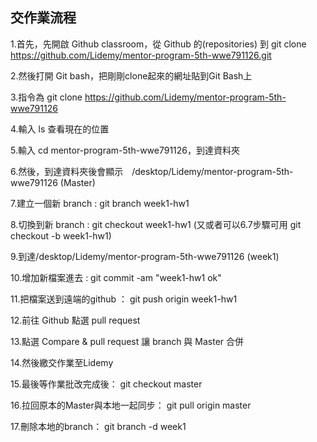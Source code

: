 ## 交作業流程


1.首先，先開啟 Github classroom，從 Github 的(repositories) 到 git clone https://github.com/Lidemy/mentor-program-5th-wwe791126.git   

2.然後打開 Git bash，把剛剛clone起來的網址貼到Git Bash上   

3.指令為 git clone https://github.com/Lidemy/mentor-program-5th-wwe791126  
 
4.輸入 ls 查看現在的位置   

5.輸入 cd mentor-program-5th-wwe791126，到達資料夾   

6.然後，到達資料夾後會顯示　/desktop/Lidemy/mentor-program-5th-wwe791126 (Master)   

7.建立一個新 branch : git branch week1-hw1

8.切換到新   branch : git checkout week1-hw1 (又或者可以6.7步驟可用 git checkout -b week1-hw1)

9.到達/desktop/Lidemy/mentor-program-5th-wwe791126 (week1)

10.增加新檔案進去    : git commit -am "week1-hw1 ok"

11.把檔案送到遠端的github ： git push origin week1-hw1

12.前往 Github 點選 pull request

13.點選 Compare & pull request 讓 branch 與 Master 合併

14.然後繳交作業至Lidemy

15.最後等作業批改完成後： git checkout master

16.拉回原本的Master與本地一起同步： git pull origin master 

17.刪除本地的branch： git branch -d week1